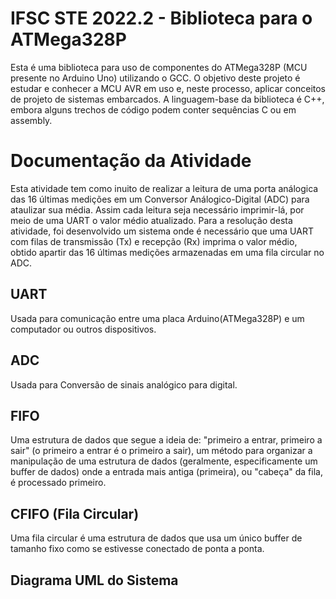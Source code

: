 # IFSC STE 2022.2 - Biblioteca para o ATMega328P

Esta é uma biblioteca para uso de componentes do ATMega328P (MCU presente no Arduino Uno) utilizando o GCC. O objetivo deste projeto é estudar e conhecer a MCU AVR em uso e, neste processo, aplicar conceitos de projeto de sistemas embarcados. A linguagem-base da biblioteca é C++, embora alguns trechos de código podem conter sequências C ou em assembly.

# Documentação da Atividade

Esta atividade tem como inuito de realizar a leitura de uma porta análogica das 16 últimas medições em um Conversor Análogico-Digital (ADC) para ataulizar sua média. Assim cada leitura seja necessário imprimir-lá, por meio de uma UART o valor médio atualizado. Para a resolução desta atividade, foi desenvolvido um sistema onde é necessário que uma UART com filas de transmissão (Tx) e recepção (Rx) imprima o valor médio, obtido apartir das 16 últimas medições armazenadas em uma fila circular no ADC.

## UART

Usada para comunicação entre uma placa Arduino(ATMega328P) e um computador ou outros dispositivos.

## ADC

Usada para Conversão de sinais analógico para digital.

## FIFO
Uma estrutura de dados que segue a ideia de: "primeiro a entrar, primeiro a sair" (o primeiro a entrar é o primeiro a sair), um método para organizar a manipulação de uma estrutura de dados (geralmente, especificamente um buffer de dados) onde a entrada mais antiga (primeira), ou "cabeça" da fila, é processado primeiro.

## CFIFO (Fila Circular)

Uma fila circular é uma estrutura de dados que usa um único buffer de tamanho fixo como se estivesse conectado de ponta a ponta.

## Diagrama UML do Sistema

